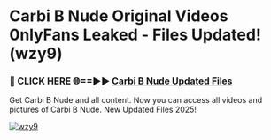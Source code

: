 # Carbi B Nude Original Videos 0nlyFans Leaked - Files Updated! (wzy9)

<h3>🔴 CLICK HERE 🌐==►► <a href="https://tinyurl.com/yrmya6cz" rel="nofollow">Carbi B Nude Updated Files</a></h3>

Get Carbi B Nude and all content. Now you can access all videos and pictures of Carbi B Nude. New Updated Files 2025!

[![wzy9](https://i.imgur.com/FMdXYCs.gif)](https://tinyurl.com/yrmya6cz)
